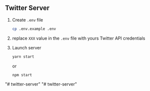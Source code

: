 ## Twitter Server

1. Create `.env` file

   ```sh
   cp .env.example .env
   ```

2. replace `XXX` value in the `.env` file with yours Twitter API credentials

3. Launch server

   ```sh
   yarn start
   ```

   or

   ```sh
   npm start
   ```
"# twitter-server" 
"# twitter-server" 
